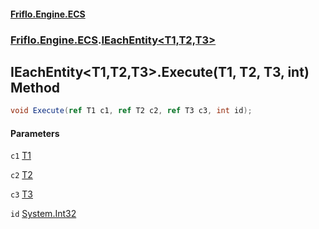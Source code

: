 #### [Friflo.Engine.ECS](index.md 'index')
### [Friflo.Engine.ECS](Friflo.Engine.ECS.md 'Friflo.Engine.ECS').[IEachEntity&lt;T1,T2,T3&gt;](IEachEntity_T1,T2,T3_.md 'Friflo.Engine.ECS.IEachEntity<T1,T2,T3>')

## IEachEntity<T1,T2,T3>.Execute(T1, T2, T3, int) Method

```csharp
void Execute(ref T1 c1, ref T2 c2, ref T3 c3, int id);
```
#### Parameters

<a name='Friflo.Engine.ECS.IEachEntity_T1,T2,T3_.Execute(T1,T2,T3,int).c1'></a>

`c1` [T1](IEachEntity_T1,T2,T3_.md#Friflo.Engine.ECS.IEachEntity_T1,T2,T3_.T1 'Friflo.Engine.ECS.IEachEntity<T1,T2,T3>.T1')

<a name='Friflo.Engine.ECS.IEachEntity_T1,T2,T3_.Execute(T1,T2,T3,int).c2'></a>

`c2` [T2](IEachEntity_T1,T2,T3_.md#Friflo.Engine.ECS.IEachEntity_T1,T2,T3_.T2 'Friflo.Engine.ECS.IEachEntity<T1,T2,T3>.T2')

<a name='Friflo.Engine.ECS.IEachEntity_T1,T2,T3_.Execute(T1,T2,T3,int).c3'></a>

`c3` [T3](IEachEntity_T1,T2,T3_.md#Friflo.Engine.ECS.IEachEntity_T1,T2,T3_.T3 'Friflo.Engine.ECS.IEachEntity<T1,T2,T3>.T3')

<a name='Friflo.Engine.ECS.IEachEntity_T1,T2,T3_.Execute(T1,T2,T3,int).id'></a>

`id` [System.Int32](https://docs.microsoft.com/en-us/dotnet/api/System.Int32 'System.Int32')